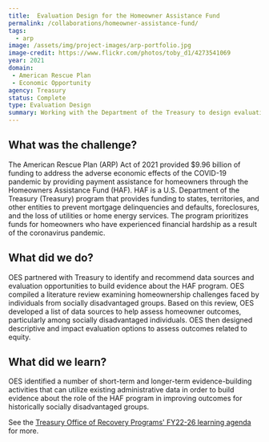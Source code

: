 ```yaml
---
title:  Evaluation Design for the Homeowner Assistance Fund
permalink: /collaborations/homeowner-assistance-fund/
tags:
  - arp
image: /assets/img/project-images/arp-portfolio.jpg
image-credit: https://www.flickr.com/photos/toby_d1/4273541069
year: 2021
domain:
 - American Rescue Plan
 - Economic Opportunity
agency: Treasury
status: Complete
type: Evaluation Design
summary: Working with the Department of the Treasury to design evaluations of a housing assistance program
---
```

## What was the challenge? 

The American Rescue Plan (ARP) Act of 2021 provided $9.96 billion of funding to address the adverse economic effects of the COVID-19 pandemic by providing payment assistance for homeowners through the Homeowners Assistance Fund (HAF). HAF is a U.S. Department of the Treasury (Treasury) program that provides funding to states, territories, and other entities to prevent mortgage delinquencies and defaults, foreclosures, and the loss of utilities or home energy services. The program prioritizes funds for homeowners who have experienced financial hardship as a result of the coronavirus pandemic.

## What did we do? 

OES partnered with Treasury to identify and recommend data sources and evaluation opportunities to build evidence about the HAF program. OES compiled a literature review examining homeownership challenges faced by individuals from socially disadvantaged groups. Based on this review, OES developed a list of data sources to help assess homeowner outcomes, particularly among socially disadvantaged individuals. OES then designed descriptive and impact evaluation options  to assess outcomes related to equity.

## What did we learn?

OES identified a number of short-term and longer-term evidence-building activities that can utilize existing administrative data in order to build evidence about the role of the HAF program in improving outcomes for historically socially disadvantaged groups.

See the <a class="usa-link usa-link--external" href="https://home.treasury.gov/system/files/136/ORP-Learning-Agenda-Draft-2023.pdf">Treasury Office of Recovery Programs' FY22-26 learning agenda</a> for more.
